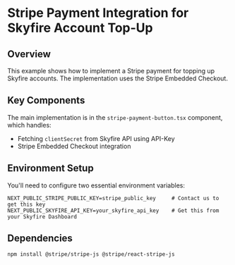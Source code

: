 # Stripe Payment Integration for Skyfire Account Top-Up

## Overview

This example shows how to implement a Stripe payment for topping up Skyfire accounts. The implementation uses the Stripe Embedded Checkout.

## Key Components

The main implementation is in the `stripe-payment-button.tsx` component, which handles:

- Fetching `clientSecret` from Skyfire API using API-Key
- Stripe Embedded Checkout integration

## Environment Setup

You'll need to configure two essential environment variables:

```env
NEXT_PUBLIC_STRIPE_PUBLIC_KEY=stripe_public_key     # Contact us to get this key
NEXT_PUBLIC_SKYFIRE_API_KEY=your_skyfire_api_key    # Get this from your Skyfire Dashboard
```

## Dependencies

```bash
npm install @stripe/stripe-js @stripe/react-stripe-js
```
